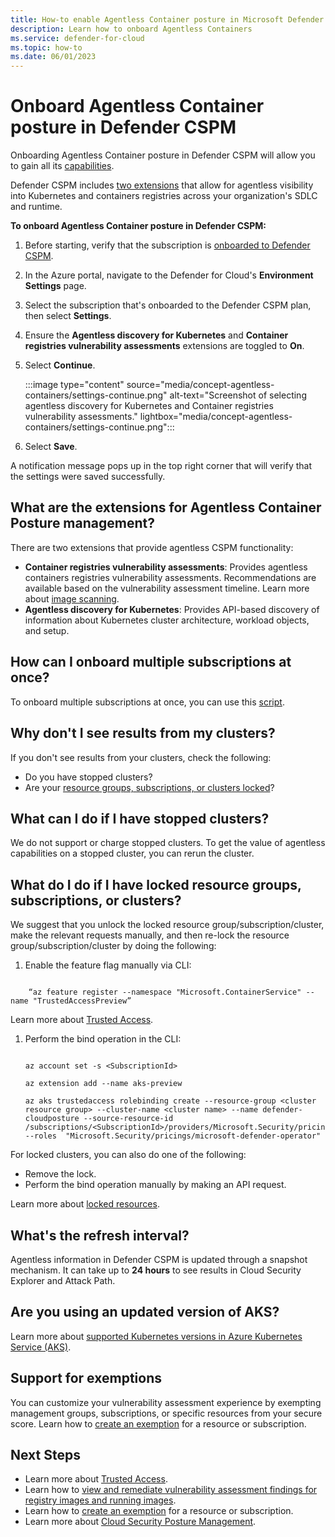 ```yaml
---
title: How-to enable Agentless Container posture in Microsoft Defender CSPM
description: Learn how to onboard Agentless Containers
ms.service: defender-for-cloud
ms.topic: how-to
ms.date: 06/01/2023
---
```


# Onboard Agentless Container posture in Defender CSPM

Onboarding Agentless Container posture in Defender CSPM will allow you to gain all its [capabilities](concept-agentless-containers.md#capabilities). 

Defender CSPM includes [two extensions](#what-are-the-extensions-for-agentless-container-posture-management) that allow for agentless visibility into Kubernetes and containers registries across your organization's SDLC and runtime.

**To onboard Agentless Container posture in Defender CSPM:**

1. Before starting, verify that the subscription is [onboarded to Defender CSPM](enable-enhanced-security.md).

1. In the Azure portal, navigate to the Defender for Cloud's **Environment Settings** page.

1. Select the subscription that's onboarded to the Defender CSPM plan, then select **Settings**.

1. Ensure the **Agentless discovery for Kubernetes** and **Container registries vulnerability assessments** extensions are toggled to **On**.

1. Select **Continue**.

    :::image type="content" source="media/concept-agentless-containers/settings-continue.png" alt-text="Screenshot of selecting agentless discovery for Kubernetes and Container registries vulnerability assessments." lightbox="media/concept-agentless-containers/settings-continue.png":::

1. Select **Save**.

A notification message pops up in the top right corner that will verify that the settings were saved successfully.

## What are the extensions for Agentless Container Posture management?

There are two extensions that provide agentless CSPM functionality:

- **Container registries vulnerability assessments**: Provides agentless containers registries vulnerability assessments. Recommendations are available based on the vulnerability assessment timeline. Learn more about [image scanning](concept-agentless-containers.md#agentless-container-registry-vulnerability-assessment).
- **Agentless discovery for Kubernetes**: Provides API-based discovery of information about Kubernetes cluster architecture, workload objects, and setup.

## How can I onboard multiple subscriptions at once?

To onboard multiple subscriptions at once, you can use this [script](https://github.com/Azure/Microsoft-Defender-for-Cloud/tree/main/Powershell%20scripts/Agentless%20Container%20Posture).


## Why don't I see results from my clusters?

If you don't see results from your clusters, check the following:

- Do you have stopped clusters?
- Are your [resource groups, subscriptions, or clusters locked](#what-do-i-do-if-i-have-locked-resource-groups-subscriptions-or-clusters)?

## What can I do if I have stopped clusters?

We do not support or charge stopped clusters. To get the value of agentless capabilities on a stopped cluster, you can rerun the cluster. 

## What do I do if I have locked resource groups, subscriptions, or clusters? 

We suggest that you unlock the locked resource group/subscription/cluster, make the relevant requests manually, and then re-lock the resource group/subscription/cluster by doing the following: 

1. Enable the feature flag manually via CLI: 


``` CLI 

    “az feature register --namespace "Microsoft.ContainerService" --name "TrustedAccessPreview” 

```

Learn more about [Trusted Access](/azure/aks/trusted-access-feature).

1. Perform the bind operation in the CLI: 

    ``` CLI 

    az account set -s <SubscriptionId> 

    az extension add --name aks-preview 

    az aks trustedaccess rolebinding create --resource-group <cluster resource group> --cluster-name <cluster name> --name defender-cloudposture --source-resource-id /subscriptions/<SubscriptionId>/providers/Microsoft.Security/pricings/CloudPosture/securityOperators/DefenderCSPMSecurityOperator --roles  "Microsoft.Security/pricings/microsoft-defender-operator" 

    ``` 

For locked clusters, you can also do one of the following: 

- Remove the lock. 
- Perform the bind operation manually by making an API request. 

Learn more about [locked resources](/azure/azure-resource-manager/management/lock-resources?tabs=json).

## What's the refresh interval?

Agentless information in Defender CSPM is updated through a snapshot mechanism. It can take up to **24 hours** to see results in Cloud Security Explorer and Attack Path.

## Are you using an updated version of AKS?

Learn more about [supported Kubernetes versions in Azure Kubernetes Service (AKS)](/azure/aks/supported-kubernetes-versions?tabs=azure-cli).

 ## Support for exemptions

You can customize your vulnerability assessment experience by exempting management groups, subscriptions, or specific resources from your secure score. Learn how to [create an exemption](exempt-resource.md) for a resource or subscription.

## Next Steps

- Learn more about [Trusted Access](/azure/aks/trusted-access-feature). 
- Learn how to [view and remediate vulnerability assessment findings for registry images and running images](view-and-remediate-vulnerability-assessment-findings.md).
- Learn how to [create an exemption](exempt-resource.md) for a resource or subscription.
- Learn more about [Cloud Security Posture Management](concept-cloud-security-posture-management.md).



